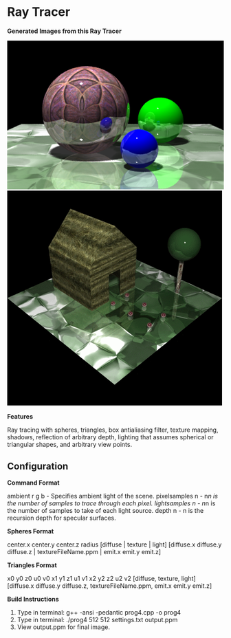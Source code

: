 Ray Tracer
============

**Generated Images from this Ray Tracer**

![ScreenShot](glassballs.png)
![House](House/house.gif)

**Features**

Ray tracing with spheres, triangles, box antialiasing filter, texture mapping, shadows, reflection of arbitrary depth, lighting that assumes spherical or triangular shapes, and arbitrary view points.

Configuration
-----------------

**Command Format**

ambient r g b   - Specifies ambient light of the scene.
pixelsamples n  - n*n is the number of samples to trace through each pixel.
lightsamples n  - n*n is the number of samples to take of each light source.
depth n         - n is the recursion depth for specular surfaces.

**Spheres Format**

center.x center.y center.z radius [diffuse | texture | light] [diffuse.x diffuse.y diffuse.z | textureFileName.ppm | emit.x emit.y emit.z]

**Triangles Format**

x0 y0 z0 u0 v0 x1 y1 z1 u1 v1 x2 y2 z2 u2 v2 [diffuse, texture, light] [diffuse.x diffuse.y diffuse.z, textureFileName.ppm, emit.x emit.y emit.z]
    

**Build Instructions**

1.  Type in terminal: g++ -ansi -pedantic prog4.cpp -o prog4
2.  Type in terminal: ./prog4 512 512 settings.txt output.ppm
3.  View output.ppm for final image.  


